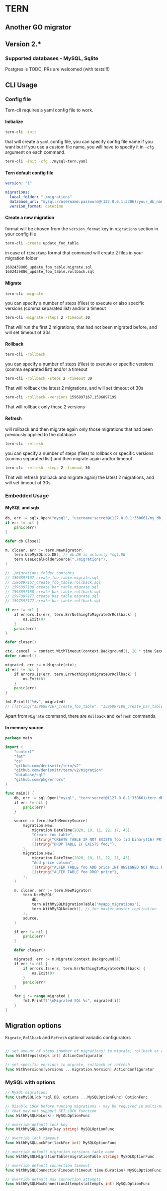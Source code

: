 # TERN
## Another GO migrator

## Version 2.*

### Supported databases - MySQL, Sqlite
Postgres is TODO, PRs are welcomed (with tests!!!)

## CLI Usage
### Config file
Tern-cli requires a yaml config file to work.

#### Initialize
```bash
tern-cli -init
```
that will create a `yaml` config file,
you can specify config file name if you want but if you use a custom file name, you will
have to specify it in `-cfg` argument on each command.
```bash
tern-cli -init -cfg ./mysql-tern.yaml
```

#### Tern default config file
```yaml
version: "1"

migrations:
  local_folder: "./migrations"
  database_url: "mysql://username:password@(127.0.0.1:3306)/your_db_name?parseTime=true"
  version_format: datetime
```

#### Create a new migration
format will be chosen from the `version_format` key in `migrations` section in your config file
```bash
tern-cli -create update_foo_table
```

in case of `timestamp` format that command will create 2 files in your migration folder
```bash
1602439886_update_foo_table.migrate.sql
1602439886_update_foo_table.rollback.sql
```

#### Migrate
```bash
tern-cli -migrate
```
you can specify a number of steps (files) to execute
or also specific versions (comma separated list) 
and/or a timeout

```bash
tern-cli -migrate -steps 2 -timeout 30
```
That will run the first 2 migrations, that had not been migrated before, and will set timeout of 30s 


#### Rollback
```bash
tern-cli -rollback
```
you can specify a number of steps (files) to execute or specific versions (comma separated list) 
and/or a timeout
```bash
tern-cli -rollback -steps 2 -timeout 30
```
That will rollback the latest 2 migrations, and will set timeout of 30s

```bash
tern-cli -rollback -versions 1596897167,1596897199
```
That will rollback only these 2 versions

#### Refresh
will rollback and then migrate again only those migrations that had been previously applied to the database
```bash
tern-cli -refresh
```
you can specify a number of steps (files) to rollback or specific versions 
(comma separated list) and then migrate again and/or timeout
```bash
tern-cli -refresh -steps 2 -timeout 30
```
That will refresh (rollback and migrate again) the latest 2 migrations, and will set timeout of 30s

### Embedded Usage
#### MySQL and sqlx

```go
db, err := sqlx.Open("mysql", "username:secret@(127.0.0.1:33066)/my_db_name?parseTime=true")
if err != nil {
    panic(err)
}

defer db.Close()

m, closer, err := tern.NewMigrator(
    tern.UseMySQL(db.DB), // db.DB is actually *sql.DB
    tern.UseLocalFolderSource("./migrations"),
)

// ./migrations folder contents
// 1596897167_create_foo_table.migrate.sql
// 1596897167_create_foo_table.rollback.sql
// 1596897188_create_bar_table.migrate.sql
// 1596897188_create_bar_table.rollback.sql
// 1597897177_create_baz_table.migrate.sql
// 1597897177_create_baz_table.rollback.sql

if err != nil {
	if errors.Is(err, tern.ErrNothingToMigrateOrRollback) {
		os.Exit(0)
    }   
    panic(err)
}

defer closer()

ctx, cancel := context.WithTimeout(context.Background(), 20 * time.Second)
defer cancel()

migrated, err := m.Migrate(ctx); 
if err != nil {
    if errors.Is(err, tern.ErrNothingToMigrateOrRollback) {
        os.Exit(0)
    }
    panic(err)
}

fmt.Printf("%#v", migrated)
// []string{"1596897167_create_foo_table", "1596897188_create_bar_table", "1597897177_create_baz_table"}
```

Apart from `Migrate` command, there are `Rollback` and `Refresh` commands.

#### In memory source

```go
package main

import (
	"context"
	"fmt"
	"os"
	"github.com/denismitr/tern/v2"
	"github.com/denismitr/tern/v2/migration"
	"database/sql"
	"github.com/pkg/errors"
)

func main() {
	db, err := sql.Open("mysql", "tern:secret@(127.0.0.1:33066)/tern_db?parseTime=true")
	if err != nil {
		panic(err)
	}

	source := tern.UseInMemorySource(
		migration.New(
			migration.DateTime(2020, 10, 11, 22, 17, 45),
			"Create foo table",
			[]string{"CREATE TABLE IF NOT EXISTS foo (id binary(16) PRIMARY KEY) ENGINE=INNODB;"},
			[]string{"DROP TABLE IF EXISTS foo;"},
		),
		migration.New(
			migration.DateTime(2020, 10, 11, 22, 21, 45),
			"Add price column",
			[]string{"ALTER TABLE foo ADD price INT UNSIGNED NOT NULL DEFAULT 0"},
			[]string{"ALTER TABLE foo DROP price"},
		),
	)

	m, closer, err := tern.NewMigrator(
		tern.UseMySQL(
			db,
			tern.WithMySQLMigrationTable("myapp_migrations"),
			tern.WithMySQLNoLock(), // for master-master replication
		),
		source,
	)

	if err != nil {
		panic(err)
	}

	defer closer()

	migrated, err := m.Migrate(context.Background())
	if err != nil {
		if errors.Is(err, tern.ErrNothingToMigrateOrRollback) {
			os.Exit(0)
		}
		panic(err)
	}

	for i := range migrated {
		fmt.Printf("\nMigrated SQL %s", migrated[i])
	}
}

```

## Migration options
`Migrate`, `Rollback` and `Refresh` optional variadic configurators
```go

// set amount of steps (number of migrations) to migrate, rollback or refresh
func WithSteps(steps int) ActionConfigurator

// set specific versions to migrate, rollback or refresh
func WithVersions(versions ...migration.Version) ActionConfigurator
```

### MySQL with options
```go
// MySQL migrations
func UseMySQL(db *sql.DB, options ...MySQLOptionFunc) OptionFunc

// Disable LOCK before running migrations - may be required in multi-master
// that may not support GET_LOCK function
func WithMySQLNoLock() MySQLOptionFunc

// override default lock key
func WithMySQLLockKey(key string) MySQLOptionFunc

// override lock timeout
func WithMySQLLockFor(lockFor int) MySQLOptionFunc

// override default migration versions table name
func WithMySQLMigrationTable(migrationTable string) MySQLOptionFunc

// override default connection timeout
func WithMySQLConnectionTimeout(timeout time.Duration) MySQLOptionFunc

// override default max connection attempts
func WithMySQLMaxConnectionAttempts(attempts int) MySQLOptionFunc
```